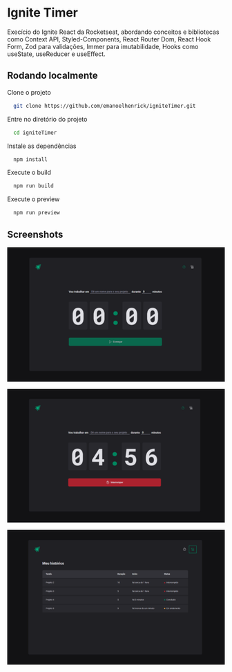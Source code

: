 
# Ignite Timer

Execício do Ignite React da Rocketseat, abordando conceitos e bibliotecas como Context API, Styled-Components, React Router Dom, React Hook Form, Zod para validações, Immer para imutabilidade, Hooks como useState, useReducer e useEffect.






## Rodando localmente

Clone o projeto

```bash
  git clone https://github.com/emanoelhenrick/igniteTimer.git
```

Entre no diretório do projeto

```bash
  cd igniteTimer
```

Instale as dependências

```bash
  npm install
```
Execute o build

```bash
  npm run build
```

Execute o preview

```bash
  npm run preview
```


## Screenshots

![App Screenshot](https://github.com/emanoelhenrick/igniteTimer/blob/14f97438aa74df407dcdd0ef62254e8ce4863ab6/screenshots/timer.PNG)

![App Screenshot](https://github.com/emanoelhenrick/igniteTimer/blob/14f97438aa74df407dcdd0ef62254e8ce4863ab6/screenshots/timer-active.PNG)

![App Screenshot](https://github.com/emanoelhenrick/igniteTimer/blob/14f97438aa74df407dcdd0ef62254e8ce4863ab6/screenshots/history.PNG)



